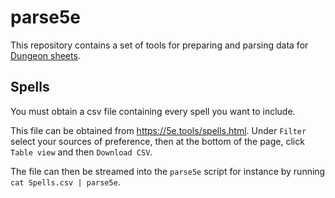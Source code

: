 # parse5e

This repository contains a set of tools for preparing and parsing data for
[Dungeon sheets](https://github.com/canismarko/dungeon-sheets).

## Spells
You must obtain a csv file containing every spell you want to include.

This file can be obtained from https://5e.tools/spells.html.
Under `Filter` select your sources of preference, then at the bottom of the
page, click `Table view` and then `Download CSV`.

The file can then be streamed into the `parse5e` script for instance by running
`cat Spells.csv | parse5e`.
